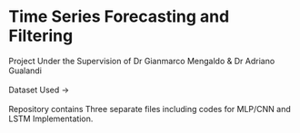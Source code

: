 # Time Series Forecasting and Filtering
Project Under the Supervision of Dr Gianmarco Mengaldo & Dr Adriano Gualandi <br /> <br />
Dataset Used -> <br /> <br />
Repository contains Three separate files including codes for MLP/CNN and LSTM Implementation. <br />
